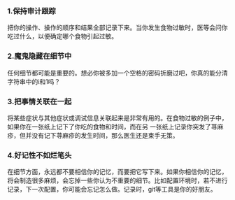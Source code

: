 ### 1.保持审计跟踪

把你的操作、操作的顺序和结果全部记录下来。当你发生食物过敏时，医等会问你吃过什么，以便确定哪个食物引起过敏。

### 2.魔鬼隐藏在细节中

任何细节都可能是重要的。想必你被多加一个空格的密码折磨过吧，你真的能分清字符串中的i和1吗？

### 3.把事情关联在一起

将某些症状与其他症状或调试信息关联起来是非常有用的。在食物过敏的例子中，如果你在一张纸上记下了你吃的食物和时间，而在另
一张纸上记录你突发了荨麻疹，但并没有记下荨麻疹的发生时间，那么医生还是束手无策。

### 4.好记性不如烂笔头

在细节方面，永远都不要相信你的记忆，而要把它写下来。如果你相信你的记忆，将会制造很多麻烦，会忘掉一些你认为不重要的细节。比如配置环境时，若不进行记录，下一次配置，你可能会忘记怎么做。记录时，git等工具是你的好朋友。

